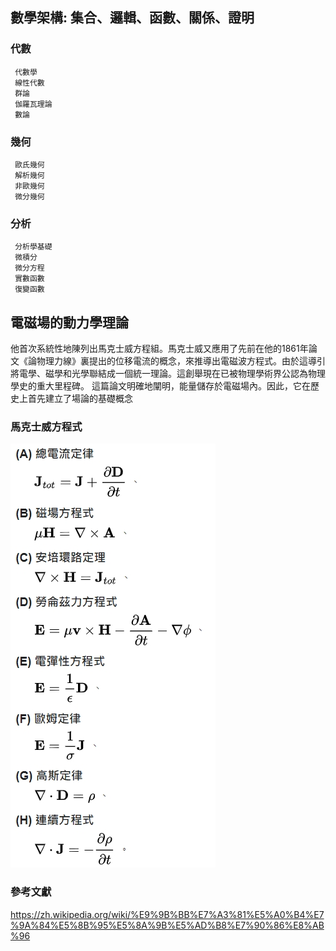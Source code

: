 ## 數學架構: 集合、邏輯、函數、關係、證明
### 代數
```
 代數學
 線性代數
 群論
 伽羅瓦理論
 數論
```
### 幾何
```
 歐氏幾何
 解析幾何
 非歐幾何
 微分幾何
```
### 分析
```
 分析學基礎
 微積分
 微分方程
 實數函數
 復變函數
```
## 電磁場的動力學理論
他首次系統性地陳列出馬克士威方程組。馬克士威又應用了先前在他的1861年論文《論物理力線》裏提出的位移電流的概念，來推導出電磁波方程式。由於這導引將電學、磁學和光學聯結成一個統一理論。這創舉現在已被物理學術界公認為物理學史的重大里程碑。
這篇論文明確地闡明，能量儲存於電磁場內。因此，它在歷史上首先建立了場論的基礎概念
### 馬克士威方程式

![圖、圖形 Graph 的範例](../img/1624625726075.jpg)


### 參考文獻
https://zh.wikipedia.org/wiki/%E9%9B%BB%E7%A3%81%E5%A0%B4%E7%9A%84%E5%8B%95%E5%8A%9B%E5%AD%B8%E7%90%86%E8%AB%96